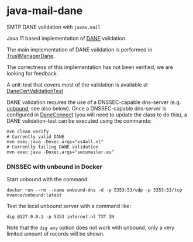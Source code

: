 # java-mail-dane

SMTP DANE validation with `javax.mail`

Java 11 based implementation of [DANE](https://en.wikipedia.org/wiki/DNS-based_Authentication_of_Named_Entities) validation.

The main implementation of DANE validation is performed in [TrustManagerDane](./src/main/java/com/enovationgroup/dane/smtp/TrustManagerDane.java).

The correctness of this implementation has not been verified, we are looking for feedback.

A unit-test that covers most of the validation is available at [DaneCertValidationTest](./src/test/java/com/enovationgroup/dane/smtp/DaneCertValidationTest.java)

DANE validation requires the use of a DNSSEC-capable dns-server (e.g. [unbound](https://nlnetlabs.nl/projects/unbound/about/), see also below).
Once a DNSSEC-capable dns-server is configured in [DaneConnect](./src/main/java/com/enovationgroup/dane/DaneConnect.java)
(you will need to update the class to do this), a DANE validation-test can be executed using the commands:

    mvn clean verify
    # Currently valid DANE
    mvn exec:java -Dexec.args="xs4all.nl"
    # Currenlty failing DANE validation
    mvn exec:java -Dexec.args="secumailer.eu"


### DNSSEC with unbound in Docker

Start unbound with the command:

    docker run --rm --name unbound-dns -d -p 5353:53/udp -p 5353:53/tcp mvance/unbound:latest

Test the local unbound server with a command like:

    dig @127.0.0.1 -p 5353 internet.nl TXT IN

Note that the `dig any` option does not work with unbound, only a very limited amount of records will be shown.
